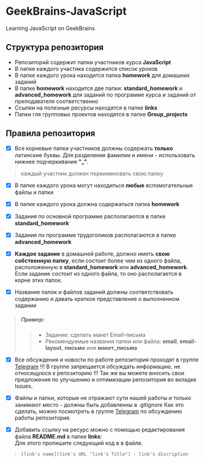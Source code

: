 # GeekBrains-JavaScript
Learning JavaScript on GeekBrains

## Структура репозитория
       
*   Репозиторий содержит папки участников курса **JavaScript**    
*   В папке каждого участика содержится список уроков
*   В папке каждого урока находится папка **homework** для домашних заданий
*   В папке **homework** находится две папки: **standard_homework** и **advanced_homework** для заданий по программе курса и заданий от преподавателя соответственно
*   Ссылки на полезные ресурсы находятся в папке **links**
*   Папки гля групповых проектов находятся в папке **Group_projects**

## Правила репозитория

- [x] Все корневые папки участников должны содержать **только** латинские буквы. Для разделения фамилии и имени - использовать нижнее подчеркивание **"_"**.
>каждый участник должен переименовать свою папку

- [x] В папке каждого урока могут находиться **любые** вспомогательные файлы и папки

- [x] В папке каждого урока должна содержаться папка **homework**

- [x] Задания по основной программе располагаются в папке **standard_homework**

- [x] Задания по программе трудоголиков располагаются в папке **advanced_homework**

- [x] **Каждое задание** в домашней работе, должно иметь **свою собственную папку**, если состоит более чем из одного файла, расположенную в **standard_homework** или **advanced_homework**. Если задание состоит из одного файла, то оно располагается в корне этих папок.

- [x] Название папок и файлов заданий должны соответствовать содержанию и давать краткое представление о выполненном задании
>##### Пример:
>>* Задание: cделать макет Email-письма
>>* Рекомендуемые названия папки или файла: **email**, **email-layout**, **письмо** или **макет_письма**

- [x] Все обсуждения и новости по работе репозитория проходят в группе [Telegram](https://t.me/joinchat/AAAAAAt31sV2xaafKfbHUg) !!! В группе запрещается обсуждать информацию, не относящуюся к репозиторию !!! Так же вы можете вносить свои предложения по улучшению и оптимизации репозитория во вкладке Issues.

- [x] Файлы и папки, которые не отражают сути нашей работы и только занимают место - должны быть добавленны в .gitignore Как это сделать, можно посмотреть в группе [Telegram](https://t.me/joinchat/AAAAAAt31sV2xaafKfbHUg) по обсуждению работы репозитория.

- [x] Добавить ссылку на ресурс можно с помощью редактирования файла **README.md** в папке **links**:<br>Для этого пропишите следующий код в в файле.
>`[link's name](link's URL "link's Title") - link's discription`
